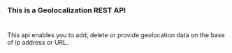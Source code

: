 ### This is a Geolocalization REST API
#

This api enables you to add, delete or provide geolocation data on the base of ip address or URL.
 #
